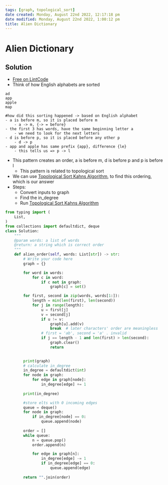 ```yaml
---
tags: [graph, topological_sort]
date created: Monday, August 22nd 2022, 12:17:18 pm
date modified: Monday, August 22nd 2022, 1:00:12 pm
title: Alien Dictionary
---
```


# Alien Dictionary

## Solution

- [Free on LintCode](https://www.lintcode.com/problem/892/)
- Think of how English alphabets are sorted

```
ad
app
apple
map

#how did this sorting happened -> based on English alphabet
- a is before m, so it is placed before m
	- a -> m, {-> = before}
- the first 3 has words, have the same beginning letter a 
	- we need to look for the next letters
- d is before p, so it is placed before any other p
	- d -> p
- app and apple has same prefix {app}, difference {le}
	- this tells us => p -> l
```

- This pattern creates an order, a is before m, d is before p and p is before l
	- This pattern is related to topological sort
- We can use [Topological Sort Kahns Algorithm](Algo/Tree%20&%20Graph/Graph/Topological%20Sort%20Kahns%20Algorithm.md), to find this ordering, which is our answer
- Steps:
	- Convert inputs to graph
	- Find the in_degree
	- Run [Topological Sort Kahns Algorithm](Algo/Tree%20&%20Graph/Graph/Topological%20Sort%20Kahns%20Algorithm.md)

```python
from typing import (
    List,
)
from collections import defaultdict, deque
class Solution:
    """
    @param words: a list of words
    @return: a string which is correct order
    """
    def alien_order(self, words: List[str]) -> str:
        # Write your code here
        graph = {}

        for word in words:
            for c in word:
                if c not in graph:
                    graph[c] = set()

        for first, second in zip(words, words[1:]):
            length = min(len(first), len(second))
            for j in range(length):
                u = first[j]
                v = second[j]
                if u != v:
                    graph[u].add(v)
                    break  # later characters' order are meaningless
                # first = 'ab', second = 'a' . invalid
                if j == length - 1 and len(first) > len(second):
                    graph.clear()
                    return

        
        print(graph)
        # calculate in_degree
        in_degree = defaultdict(int)
        for node in graph:
            for edge in graph[node]:
                in_degree[edge] += 1
        
        print(in_degree)

		#store elts with 0 incoming edges
        queue = deque()
        for node in graph:
            if in_degree[node] == 0:
                queue.append(node)
        
        order = []
        while queue:
            n = queue.pop()
            order.append(n)

            for edge in graph[n]:
                in_degree[edge] -= 1
                if in_degree[edge] == 0:
                    queue.append(edge)
                    
        return "".join(order)
```
